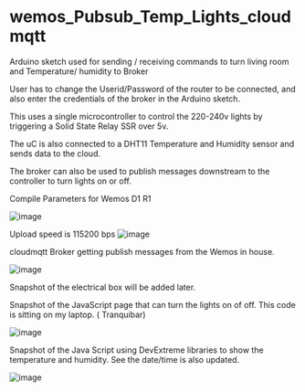 # wemos_Pubsub_Temp_Lights_cloudmqtt
Arduino sketch used for sending / receiving commands to turn living room and Temperature/ humidity to Broker

User has to change the Userid/Password of the router to be connected, and also enter the credentials of the broker in the Arduino sketch.

This uses a single microcontroller to control the 220-240v lights by triggering a Solid State Relay SSR over 5v.

The uC is also connected to a DHT11 Temperature and Humidity sensor and sends data to the cloud.

The broker can also be used to publish messages downstream to the controller to turn lights on or off.

Compile Parameters for Wemos D1 R1

![image](https://user-images.githubusercontent.com/14288989/178680412-45afd241-ef33-40b8-9d33-046d9b927726.png)


Upload speed is 115200 bps
![image](https://user-images.githubusercontent.com/14288989/178680481-ff98344b-752d-4b0f-ac5c-d80d949e5b58.png)

cloudmqtt Broker getting publish messages from the Wemos in house.

![image](https://user-images.githubusercontent.com/14288989/178680605-bc494a93-e8e9-4d92-bb8a-e06403d8019a.png)


Snapshot of the electrical box will be added later.



Snapshot of the JavaScript page that can turn the lights on of off. This code is sitting on my laptop. ( Tranquibar)

![image](https://user-images.githubusercontent.com/14288989/178681289-6c2fa9bb-3e99-44c2-a94a-96cd38023c12.png)

Snapshot of the Java Script using DevExtreme libraries to show the temperature and humidity.  See the date/time is also updated.

![image](https://user-images.githubusercontent.com/14288989/178681539-3e081ee9-b753-489a-b194-7b568f72e3f6.png)

